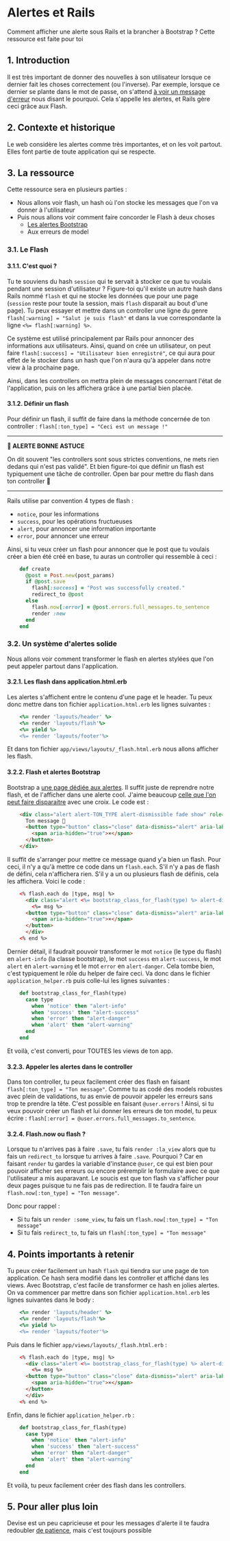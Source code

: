 # Alertes et Rails

Comment afficher une alerte sous Rails et la brancher à Bootstrap ? Cette ressource est faite pour toi

## 1\. Introduction

Il est très important de donner des nouvelles à son utilisateur lorsque ce dernier fait les choses correctement (ou l'inverse). Par exemple, lorsque ce dernier se plante dans le mot de passe, on s'attend [à voir un message d'erreur](https://i.stack.imgur.com/T7Xl1.png) nous disant le pourquoi. Cela s'appelle les alertes, et Rails gère ceci grâce aux Flash.

## 2\. Contexte et historique

Le web considère les alertes comme très importantes, et on les voit partout. Elles font partie de toute application qui se respecte.

## 3\. La ressource

Cette ressource sera en plusieurs parties :

- Nous allons voir flash, un hash où l'on stocke les messages que l'on va donner à l'utilisateur
- Puis nous allons voir comment faire concorder le Flash à deux choses
    - [Les alertes Bootstrap](https://getbootstrap.com/docs/4.3/components/alerts/)
    - Aux erreurs de model

### 3.1\. Le Flash

#### 3.1.1\. C'est quoi ?

Tu te souviens du hash `session` qui te servait à stocker ce que tu voulais pendant une session d'utilisateur ? Figure-toi qu'il existe un autre hash dans Rails nommé `flash` et qui ne stocke les données que pour une page (`session` reste pour toute la session, mais `flash` disparait au bout d'une page). Tu peux essayer et mettre dans un controller une ligne du genre `flash[:warning] = "Salut je suis flash"` et dans la vue correspondante la ligne `<%= flash[:warning] %>`.

Ce système est utilisé principalement par Rails pour annoncer des informations aux utilisateurs. Ainsi, quand on crée un utilisateur, on peut faire `flash[:success] = "Utilisateur bien enregistré"`, ce qui aura pour effet de le stocker dans un hash que l'on n'aura qu'à appeler dans notre view à la prochaine page.

Ainsi, dans les controllers on mettra plein de messages concernant l'état de l'application, puis on les affichera grâce à une partial bien placée.

#### 3.1.2\. Définir un flash

Pour définir un flash, il suffit de faire dans la méthode concernée de ton controller : `flash[:ton_type] = "Ceci est un message !"`

___
**🚀 ALERTE BONNE ASTUCE**

On dit souvent "les controllers sont sous strictes conventions, ne mets rien dedans qui n'est pas validé". Et bien figure-toi que définir un flash est typiquement une tâche de controller. Open bar pour mettre du flash dans ton controller 🎉
____

Rails utilise par convention 4 types de flash :

- `notice`, pour les informations
- `success`, pour les opérations fructueuses
- `alert`, pour annoncer une information importante
- `error`, pour annoncer une erreur

Ainsi, si tu veux créer un flash pour annoncer que le post que tu voulais créer a bien été créé en base, tu auras un controller qui ressemble à ceci :
```ruby
    def create
      @post = Post.new(post_params)
      if @post.save
        flash[:success] = "Post was successfully created."
        redirect_to @post
      else
        flash.now[:error] = @post.errors.full_messages.to_sentence
        render :new
      end
    end
```

### 3.2\. Un système d'alertes solide

Nous allons voir comment transformer le flash en alertes stylées que l'on peut appeler partout dans l'application.

#### 3.2.1\. Les flash dans application.html.erb

Les alertes s'affichent entre le contenu d'une page et le header. Tu peux donc mettre dans ton fichier `application.html.erb` les lignes suivantes :
```ruby
    <%= render 'layouts/header' %>
    <%= render 'layouts/flash'%>
    <%= yield %>
    <%= render 'layouts/footer'%>
```

Et dans ton fichier `app/views/layouts/_flash.html.erb` nous allons afficher les flash.

#### 3.2.2\. Flash et alertes Bootstrap

Bootstrap a [une page dédiée aux alertes](https://getbootstrap.com/docs/4.3/components/alerts). Il suffit juste de reprendre notre flash, et de l'afficher dans une alerte cool. J'aime beaucoup [celle que l'on peut faire disparaitre](https://getbootstrap.com/docs/4.3/components/alerts/#dismissing) avec une croix. Le code est :
```html
    <div class="alert alert-TON_TYPE alert-dismissible fade show" role="alert">
      Ton message 👋
      <button type="button" class="close" data-dismiss="alert" aria-label="Close">
        <span aria-hidden="true">×</span>
      </button>
    </div>
```

Il suffit de s'arranger pour mettre ce message quand y'a bien un flash. Pour ceci, il n'y a qu'à mettre ce code dans un `flash.each`. S'il n'y a pas de flash de défini, cela n'affichera rien. S'il y a un ou plusieurs flash de définis, cela les affichera. Voici le code :
```html
    <% flash.each do |type, msg| %>
      <div class="alert <%= bootstrap_class_for_flash(type) %> alert-dismissable fade show" role="alert">
        <%= msg %>
      <button type="button" class="close" data-dismiss="alert" aria-label="Close">
        <span aria-hidden="true">×</span>
      </button>
      </div>
    <% end %>
```

Dernier détail, il faudrait pouvoir transformer le mot `notice` (le type du flash) en `alert-info` (la classe bootstrap), le mot `success` en `alert-success`, le mot `alert` en `alert-warning` et le mot `error` en `alert-danger`. Cela tombe bien, c'est typiquement le rôle du helper de faire ceci. Va donc dans le fichier `application_helper.rb` puis colle-lui les lignes suivantes :
```ruby
    def bootstrap_class_for_flash(type)
      case type
        when 'notice' then "alert-info"
        when 'success' then "alert-success"
        when 'error' then "alert-danger"
        when 'alert' then "alert-warning"
      end
    end
```

Et voilà, c'est converti, pour TOUTES les views de ton app.

#### 3.2.3\. Appeler les alertes dans le controller

Dans ton controller, tu peux facilement créer des flash en faisant `flash[:ton_type] = "Ton message"`. Comme tu as codé des models robustes avec plein de validations, tu as envie de pouvoir appeler les erreurs sans trop te prendre la tête. C'est possible en faisant `@user.errors` ! Ainsi, si tu veux pouvoir créer un flash et lui donner les erreurs de ton model, tu peux écrire : `flash[:error] = @user.errors.full_messages.to_sentence`.

#### 3.2.4\. Flash.now ou flash ?

Lorsque tu n'arrives pas à faire `.save`, tu fais `render :la_view` alors que tu fais un `redirect_to` lorsque tu arrives à faire `.save`. Pourquoi ? Car en faisant `render` tu gardes la variable d'instance `@user`, ce qui est bien pour pouvoir afficher ses erreurs ou encore préremplir le formulaire avec ce que l'utilisateur a mis auparavant. Le soucis est que ton flash va s'afficher pour deux pages puisque tu ne fais pas de redirection. Il te faudra faire un `flash.now[:ton_type] = "Ton message"`.

Donc pour rappel :

- Si tu fais un `render :some_view`, tu fais un `flash.now[:ton_type] = "Ton message"`
- Si tu fais `redirect_to`, tu fais un `flash[:ton_type] = "Ton message"`

## 4\. Points importants à retenir

Tu peux créer facilement un hash `flash` qui tiendra sur une page de ton application. Ce hash sera modifié dans les controller et affiché dans les views. Avec Bootstrap, c'est facile de transformer ce hash en jolies alertes. On va commencer par mettre dans son fichier `application.html.erb` les lignes suivantes dans le body :
```ruby
    <%= render 'layouts/header' %>
    <%= render 'layouts/flash'%>
    <%= yield %>
    <%= render 'layouts/footer'%>
```

Puis dans le fichier `app/views/layouts/_flash.html.erb` :
```html
    <% flash.each do |type, msg| %>
      <div class="alert <%= bootstrap_class_for_flash(type) %> alert-dismissable fade show" role="alert">
        <%= msg %>
      <button type="button" class="close" data-dismiss="alert" aria-label="Close">
        <span aria-hidden="true">×</span>
      </button>
      </div>
    <% end %>
```

Enfin, dans le fichier `application_helper.rb` :
```ruby
    def bootstrap_class_for_flash(type)
      case type
        when 'notice' then "alert-info"
        when 'success' then "alert-success"
        when 'error' then "alert-danger"
        when 'alert' then "alert-warning"
      end
    end
```

Et voilà, tu peux facilement créer des flash dans les controllers.

## 5\. Pour aller plus loin

Devise est un peu capricieuse et pour les messages d'alerte il te faudra redoubler [de patience](https://github.com/plataformatec/devise/wiki/How-To:-Integrate-I18n-Flash-Messages-with-Devise-and-Bootstrap), mais c'est toujours possible